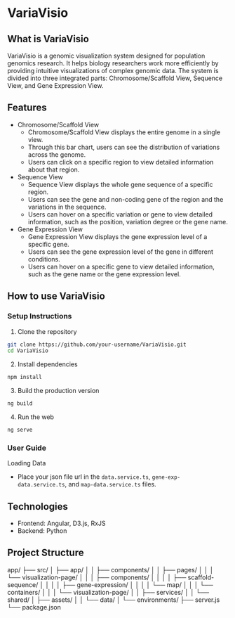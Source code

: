 # VariaVisio

## What is VariaVisio
VariaVisio is a genomic visualization system designed for population genomics research. It helps biology researchers work more efficiently by providing intuitive visualizations of complex genomic data. The system is divided into three integrated parts: Chromosome/Scaffold View, Sequence View, and Gene Expression View.

## Features
- Chromosome/Scaffold View
  - Chromosome/Scaffold View displays the entire genome in a single view. 
  - Through this bar chart, users can see the distribution of variations across the genome.
  - Users can click on a specific region to view detailed information about that region.
- Sequence View
  - Sequence View displays the whole gene sequence of a specific region.
  - Users can see the gene and non-coding gene of the region and the variations in the sequence.
  - Users can hover on a specific variation or gene to view detailed information, such as the position, variation degree or the gene name.
- Gene Expression View
  - Gene Expression View displays the gene expression level of a specific gene.
  - Users can see the gene expression level of the gene in different conditions.
  - Users can hover on a specific gene to view detailed information, such as the gene name or the gene expression level.

## How to use VariaVisio

### Setup Instructions
1. Clone the repository
```bash
git clone https://github.com/your-username/VariaVisio.git
cd VariaVisio
```
2. Install dependencies
```bash
npm install
```
3. Build the production version
```bash
ng build
```
4. Run the web
```bash
ng serve
```

### User Guide
Loading Data
   - Place your json file url in the `data.service.ts`, `gene-exp-data.service.ts`, and `map-data.service.ts` files.


## Technologies
- Frontend: Angular, D3.js, RxJS
- Backend: Python

## Project Structure
app/
├── src/
│   ├── app/
│   │   ├── components/
│   │   ├── pages/
│   │   │   └── visualization-page/
│   │   │       ├── components/
│   │   │       │   ├── scaffold-sequence/
│   │   │       │   ├── gene-expression/
│   │   │       │   └── map/
│   │   │       └── containers/
│   │   │           └── visualization-page/
│   │   ├── services/
│   │   └── shared/
│   ├── assets/
│   │   └── data/
│   └── environments/
├── server.js
└── package.json